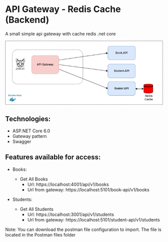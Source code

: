 # API Gateway - Redis Cache (Backend)

A small simple api gateway with cache redis .net core

![](img/apigateway_redis_architecture.png)
## Technologies:

- ASP.NET Core 6.0
- Gateway pattern
- Swagger

## Features available for access:
- Books:
    - Get All Books
        - Url: https://localhost:4001/api/v1/books
        - Url from gateway: https://localhost:5101/book-api/v1/books

- Students:
    - Get All Students
        - Url: https://localhost:3001/api/v1/students
        - Url from gateway: https://localhost:5101/student-api/v1/students

Note: You can download the postman file configuration to import. The file is located in the Postman files folder
